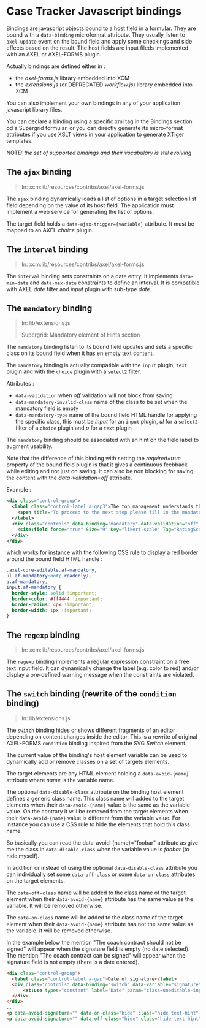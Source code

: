 # Case Tracker Javascript bindings

Bindings are javascript objects bound to a host field in a formular. They are bound with a `data-binding` microformat attribute. They usually listen to `axel-update` event on the bound field and apply some checkings and side effects based on the result. The host fields are input fileds implemented with an AXEL or AXEL-FORMS plugin.

Actually bindings are defined either in :

* the *axel-forms.js* library embedded into XCM
* the *extensions.js* (or DEPRECATED *workflow.js*) library embedded into XCM

You can also implement your own bindings in any of your application javascript library files.

You can declare a binding using a specific xml tag in the Bindings section od a Supergrid formular, or you can directly generate its micro-format attributes if you use XSLT views in your application to generate XTiger templates.

NOTE: *the set of supported bindings and their vocabulary is still evolving*

## The `ajax` binding

> In: xcm:lib/resources/contribs/axel/axel-forms.js

The `ajax` binding dynamically loads a list of options in a target selection list field depending on the value of its host field. The application must implement a web service for generating the list of options.

The target field holds a `data-ajax-trigger={variable}` attribute. It must be mapped to an AXEL *choice* plugin.

## The `interval` binding

> In: xcm:lib/resources/contribs/axel/axel-forms.js

The `interval` binding sets constraints on a date entry. It implements `data-min-date` and `data-max-date` constraints to define an interval. It is compatible with AXEL *date* filter and *input* plugin with sub-type *date*.

## The `mandatory` binding

> In: lib/extensions.js
>
> Supergrid: Mandatory element of Hints section

The `mandatory` binding listen to its bound field updates and sets a specific class on its bound field when it has en empty text content. 

The `mandatory` binding is actually compatible with the `input` plugin, `text` plugin and with the `choice` plugin with a `select2` filter.

Attributes :

* `data-validation` when *off* validation will not block from saving
* `data-mandatory-invalid-class` name of the class to be set when the mandatory field is empty
* `data-mandatory-type` name of the bound field HTML handle for applying the specific class, this must be *input* for an `input` plugin, *ul* for a `select2` filter of a `choice` plugin and *p* for a `text` plugin

The `mandatory` binding should be associated with an hint on the field label to augment usability.

Note that the difference of this binding with setting the *required=true* property of the bound field plugin is that it gives a continuous feebback while editing and not just on saving. It can also be non blocking for saving the content with the *data-validation=off* attribute.

Example :

```xml
<div class="control-group">
  <label class="control-label a-gap3">The top management understands the value of the coaching.
    <span title="To proceed to the next step please fill in the mandatory fields highlighted in red" rel="tooltip" class="sg-mandatory">*</span>
  </label>
  <div class="controls" data-binding="mandatory" data-validation="off" data-mandatory-invalid-class="af-mandatory" data-mandatory-type="ul">
    <site:field force="true" Size="9" Key="likert-scale" Tag="RatingScaleRef" Filter="event">likert-scale[RatingScaleRef,9]</site:field>
  </div>
</div>
```

which works for instance with the following CSS rule to display a red border around the bound field HTML handle :

```css
.axel-core-editable.af-mandatory,
ul.af-mandatory:not(.readonly),
a.af-mandatory,
input.af-mandatory {	
  border-style: solid !important;
  border-color: #ff4444 !important;
  border-radius: 4px !important;
  border-width: 1px !important;
}
```

## The `regexp` binding

> In: xcm:lib/resources/contribs/axel/axel-forms.js

The `regexp` binding implements a regular expression constraint on a free text input field. It can dynamically change the label (e.g. color to red) and/or display a pre-defined warning message when the constraints are violated.

## The `switch` binding (rewrite of the `condition` binding)

> In: lib/extensions.js

The `switch` binding hides or shows different fragments of an editor depending on content changes inside the editor. This is a rewrite of original AXEL-FORMS `condition` binding inspired from the SVG *Switch* element.

The current value of the binding's host element variable can be used to dynamically add or remove classes on a set of targets elements.

The target elements are any HTML element holding a `data-avoid-{name}` attribute where *name* is the variable name. 

The optional `data-disable-class` attribute on the binding host element defines a generic class name. This class name will added to the target elements when their `data-avoid-{name}` value is the same as the variable value. On the contrary it will be removed from the target elements when their `data-avoid-{name}` value is different from the variable value. For instance you can use a CSS rule to hide the elements that hold this class name. 

So basically you can read the data-avoid-{name}="foobar" attribute as give me the class in `data-disable-class` when the variable value is *foobar* (to hide myself).

In addition or instead of using the optional `data-disable-class` attribute you can individually set some `data-off-class` or some `data-on-class` attributes on the target elements. 

The `data-off-class` name will be added to the class name of the target element when their `data-avoid-{name}` attribute has the same value as the variable. It will be removed otherwise.

The `data-on-class` name will be added to the class name of the target element when their `data-avoid-{name}` attribute has not the same value as the variable. It will be removed otherwise.

In the example below the mention "The coach contract should not be signed" will appear when the signature field is empty (no date selected). The mention "The coach contract can be signed" will appear when the signature field is not empty (there is a date entered).

```html
<div class="control-group">
  <label class="control-label a-gap">Date of signature</label>
  <div class="controls" data-binding="switch" data-variable="signature">
      <xt:use types="constant" label="Date" param="class=uneditable-input span a-control"></xt:use>
  </div>
</div>
...
<p data-avoid-signature="" data-on-class="hide" class="hide text-hint" style="color:red!important">The coach contract should not be signed</p>
<p data-avoid-signature="" data-off-class="hide" class="hide text-hint">The coach contract can be signed</p>
```

